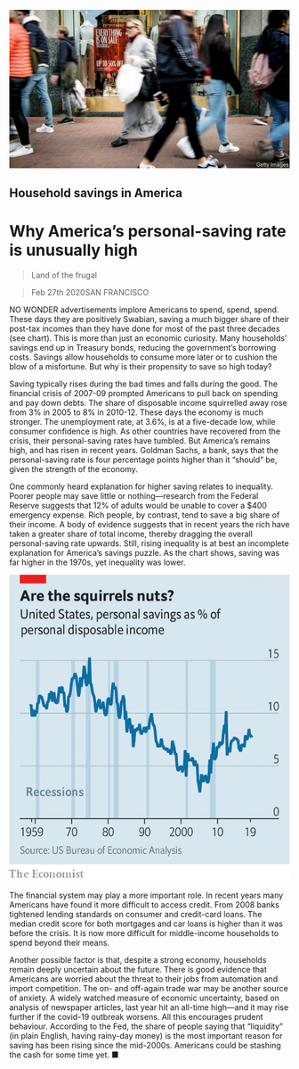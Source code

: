 ![](./images/20200229_FNP506.jpg)

## Household savings in America

# Why America’s personal-saving rate is unusually high

> Land of the frugal

> Feb 27th 2020SAN FRANCISCO

NO WONDER advertisements implore Americans to spend, spend, spend. These days they are positively Swabian, saving a much bigger share of their post-tax incomes than they have done for most of the past three decades (see chart). This is more than just an economic curiosity. Many households’ savings end up in Treasury bonds, reducing the government’s borrowing costs. Savings allow households to consume more later or to cushion the blow of a misfortune. But why is their propensity to save so high today?

Saving typically rises during the bad times and falls during the good. The financial crisis of 2007-09 prompted Americans to pull back on spending and pay down debts. The share of disposable income squirrelled away rose from 3% in 2005 to 8% in 2010-12. These days the economy is much stronger. The unemployment rate, at 3.6%, is at a five-decade low, while consumer confidence is high. As other countries have recovered from the crisis, their personal-saving rates have tumbled. But America’s remains high, and has risen in recent years. Goldman Sachs, a bank, says that the personal-saving rate is four percentage points higher than it “should” be, given the strength of the economy.

One commonly heard explanation for higher saving relates to inequality. Poorer people may save little or nothing—research from the Federal Reserve suggests that 12% of adults would be unable to cover a $400 emergency expense. Rich people, by contrast, tend to save a big share of their income. A body of evidence suggests that in recent years the rich have taken a greater share of total income, thereby dragging the overall personal-saving rate upwards. Still, rising inequality is at best an incomplete explanation for America’s savings puzzle. As the chart shows, saving was far higher in the 1970s, yet inequality was lower.

![](./images/20200229_FNC309.png)

The financial system may play a more important role. In recent years many Americans have found it more difficult to access credit. From 2008 banks tightened lending standards on consumer and credit-card loans. The median credit score for both mortgages and car loans is higher than it was before the crisis. It is now more difficult for middle-income households to spend beyond their means.

Another possible factor is that, despite a strong economy, households remain deeply uncertain about the future. There is good evidence that Americans are worried about the threat to their jobs from automation and import competition. The on- and off-again trade war may be another source of anxiety. A widely watched measure of economic uncertainty, based on analysis of newspaper articles, last year hit an all-time high—and it may rise further if the covid-19 outbreak worsens. All this encourages prudent behaviour. According to the Fed, the share of people saying that “liquidity” (in plain English, having rainy-day money) is the most important reason for saving has been rising since the mid-2000s. Americans could be stashing the cash for some time yet. ■